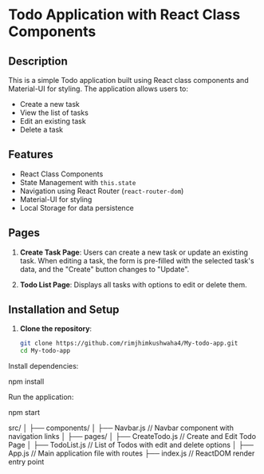 # Todo Application with React Class Components

## Description

This is a simple Todo application built using React class components and Material-UI for styling. The application allows users to:

- Create a new task
- View the list of tasks
- Edit an existing task
- Delete a task

## Features

- React Class Components
- State Management with `this.state`
- Navigation using React Router (`react-router-dom`)
- Material-UI for styling
- Local Storage for data persistence

## Pages

1. **Create Task Page**: Users can create a new task or update an existing task. When editing a task, the form is pre-filled with the selected task's data, and the "Create" button changes to "Update".

2. **Todo List Page**: Displays all tasks with options to edit or delete them.

## Installation and Setup

1. **Clone the repository**:

   ```bash
   git clone https://github.com/rimjhimkushwaha4/My-todo-app.git
   cd My-todo-app
   ```

Install dependencies:

npm install

Run the application:

npm start

src/
│
├── components/
│ ├── Navbar.js // Navbar component with navigation links
│
├── pages/
│ ├── CreateTodo.js // Create and Edit Todo Page
│ ├── TodoList.js // List of Todos with edit and delete options
│
├── App.js // Main application file with routes
├── index.js // ReactDOM render entry point
